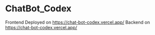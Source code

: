 # ChatBot_Codex
Frontend Deployed on https://chat-bot-codex.vercel.app/
Backend on https://chat-bot-codex.vercel.app/
